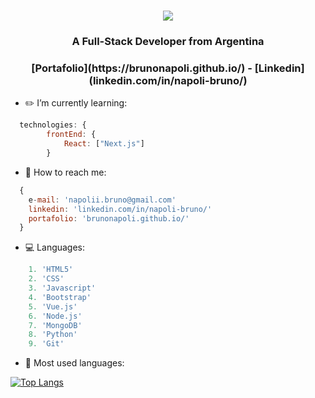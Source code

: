 <h1 align="center">
  <img align="center" src="https://readme-typing-svg.herokuapp.com?color=%23FFFFFF&size=30&lines=Hi+%F0%9F%91%8B%2C+I'm+Bruno+Napoli"/>
</h1>

<h3 align="center">A Full-Stack Developer from Argentina</h3>
<h3 align="center"> [Portafolio](https://brunonapoli.github.io/) - [Linkedin](linkedin.com/in/napoli-bruno/)</h3>

- ✏️ I’m currently learning: 
```javascript
  technologies: {
        frontEnd: {
            React: ["Next.js"]
        }
```
- 💼 How to reach me: 
```javascript
  {
    e-mail: 'napolii.bruno@gmail.com'
    linkedin: 'linkedin.com/in/napoli-bruno/'
    portafolio: 'brunonapoli.github.io/'
  }
```

- 💻 Languages:
```javascript  
    1. 'HTML5'
    2. 'CSS'
    3. 'Javascript'
    4. 'Bootstrap'
    5. 'Vue.js'
    6. 'Node.js'
    7. 'MongoDB'
    8. 'Python'
    9. 'Git'
```  
- 🤍 Most used languages:

[![Top Langs](https://github-readme-stats.vercel.app/api/top-langs/?username=brunonapoli&layout=compact)](https://github.com/anuraghazra/github-readme-stats)
